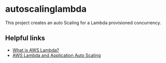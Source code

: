 # autoscalinglambda

This project creates an auto Scaling for a Lambda provisioned concurrency.

## Helpful links

- [What is AWS Lambda?][1]
- [AWS Lambda and Application Auto Scaling][2]

[1]: https://docs.aws.amazon.com/lambda/latest/dg/welcome.html
[2]: https://docs.aws.amazon.com/autoscaling/application/userguide/services-that-can-integrate-lambda.html